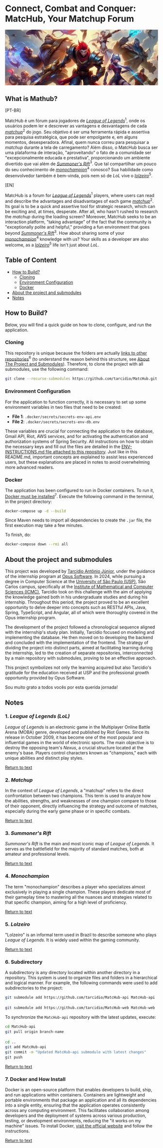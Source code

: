 # Connect, Combat and Conquer: MatcHub, Your Matchup Forum

![Descrição alternativa](imagem-intro.jpeg)

## What is Mathub?

[PT-BR]

MatcHub é um fórum para jogadores de [_League of Legends_](#1-league-of-legends-lol)$^1$, onde os usuários podem ler e descrever as vantagens e desvantagens de cada [_matchup_](#2-matchup)$^2$ do jogo. Seu objetivo é ser uma ferramenta rápida e assertiva para pesquisa estratégica, que pode ser empolgante e, em alguns momentos, desesperadora. Afinal, quem nunca correu para pesquisar a _matchup_ durante a tela de carregamento? Além disso, o MatcHub busca ser uma plataforma de interação, "aproveitando" o fato de a comunidade ser "excepcionalmente educada e prestativa", proporcionando um ambiente divertido que vai além de [_Summoner's Rift_](#3-summoners-rift)$^3$. Que tal compartilhar um pouco do seu conhecimento de [_monochampion_](#4-monochampion)$^4$ conosco? Sua habilidade como desenvolvedor também é bem-vinda, pois nem só de _LoL_ vive o [_lolzeiro_](#5-lolzeiro)$^5$.

[EN]

MatcHub is a forum for [_League of Legends_](#1-league-of-legends-lol)$^1$ players, where users can read and describe the advantages and disadvantages of each game [_matchup_](#2-matchup)$^2$. Its goal is to be a quick and assertive tool for strategic research, which can be exciting and, at times, desperate. After all, who hasn't rushed to research the _matchup_ during the loading screen? Moreover, MatcHub seeks to be an interaction platform, "taking advantage" of the fact that the community is "exceptionally polite and helpful," providing a fun environment that goes beyond [_Summoner's Rift_](#3-summoners-rift)$^3$. How about sharing some of your [_monochampion_](#4-monochampion)$^4$ knowledge with us? Your skills as a developer are also welcome, as a [_lolzeiro_](#5-lolzeiro)$^5$ life isn't just about _LoL_.

## Table of Content

* [How to Build?](#how-to-build)
    * [Cloning](#cloning)
    * [Environment Configuration](#environment-configuration)
    * [Docker](#docker)
* [About the project and submodules](#about-the-project-and-submodules)
* [Notes](#notes)

## How to Build?

Below, you will find a quick guide on how to clone, configure, and run the application.

### Cloning

This repository is unique because the folders are actually [links to other repositories](#6-subdirectory)$^6$ (to understand the reason behind this structure, see [About The Project and Submodules](#about-the-project-and-submodules)). Therefore, to clone the project with all submodules, use the following command:

```bash
git clone --recurse-submodules https://github.com/tarcidio/MatcHub.git
```

### Environment Configuration

For the application to function correctly, it is necessary to set up some environment variables in two files that need to be created:

* **File 1**: `.docker/secrets/secrets-env-api.env`
* **File 2**: `.docker/secrets/secrets-env-db.env`

These variables are crucial for connecting the application to the database, Gmail API, Riot, AWS services, and for activating the authentication and authorization systems of Spring Security. All instructions on how to obtain the necessary keys and fill out the files are detailed in the [ENV-INSTRUCTIONS.md file attached to this repository](https://github.com/tarcidio/MatcHub/blob/main/ENV-INSTRUCTIONS.md). Just like in this README.md, important concepts are explained to assist less experienced users, but these explanations are placed in notes to avoid overwhelming more advanced readers.

### Docker

The application has been configured to run in Docker containers. To run it, [Docker must be installed](#7-docker-and-how-install)$^7$. Execute the following command in the terminal, in the project directory:

```bash
docker-compose up -d --build
```

Since Maven needs to import all dependencies to create the `.jar` file, the first execution may take a few minutes.

To finish, do:

```bash
docker-compose down --rmi all
```

## About the project and submodules

This project was developed by [Tarcídio Antônio Júnior](https://www.linkedin.com/in/tarcidio/), under the guidance of the internship program at [Opus Software](https://www.opus-software.com.br/). In 2024, while pursuing a degree in Computer Science at the [University of São Paulo (USP)](https://www5.usp.br/), São Carlos campus, specifically at the [Institute of Mathematical and Computer Sciences (ICMC)](https://www.icmc.usp.br/), Tarcídio took on this challenge with the aim of applying the knowledge gained both in his undergraduate studies and during his internship. Throughout this period, the project proved to be an excellent opportunity to delve deeper into concepts such as RESTful APIs, Java, Spring, TypeScript, and Angular, all of which were thoroughly covered in the Opus internship program.

The development of the project followed a chronological sequence aligned with the internship's study plan. Initially, Tarcídio focused on modeling and implementing the database. He then moved on to developing the backend and concluded with the implementation of the frontend. The strategy of dividing the project into distinct parts, aimed at facilitating learning during the internship, led to the creation of separate repositories, interconnected by a main repository with submodules, proving to be an effective approach.

This project symbolizes not only the learning acquired but also Tarcídio's gratitude for the education received at USP and the professional growth opportunity provided by Opus Software.

Sou muito grato a todos vocês por esta querida jornada!

## Notes

### 1. _League of Legends (LoL)_

_League of Legends_ is an electronic game in the Multiplayer Online Battle Arena (MOBA) genre, developed and published by Riot Games. Since its release in October 2009, it has become one of the most popular and influential games in the world of electronic sports. The main objective is to destroy the opposing team's _Nexus_, a crucial structure located at the enemy's base. Players control characters known as "champions," each with unique abilities and distinct play styles.

[Return to text](#what-is-mathub)

### 2. _Matchup_

In the context of _League of Legends_, a "matchup" refers to the direct confrontation between two champions. This term is used to analyze how the abilities, strengths, and weaknesses of one champion compare to those of their opponent, directly influencing the strategy and outcome of matches, especially during the early game phase or in specific combats.

[Return to text](#what-is-mathub)

### 3. _Summoner's Rift_

_Summoner's Rift_ is the main and most iconic map of _League of Legends_. It serves as the battlefield for the majority of standard matches, both at amateur and professional levels.

[Return to text](#what-is-mathub)

### 4. _Monochampion_

The term "monochampion" describes a player who specializes almost exclusively in playing a single champion. These players dedicate most of their gameplay time to mastering all the nuances and strategies related to that specific champion, aiming for a high level of proficiency.

[Return to text](#what-is-mathub)

### 5. _Lolzeiro_

"Lolzeiro" is an informal term used in Brazil to describe someone who plays _League of Legends_. It is widely used within the gaming community.

[Return to text](#what-is-mathub)

### 6. Subdirectory

A subdirectory is any directory located within another directory in a repository. This system is used to organize files and folders in a hierarchical and logical manner. For example, the following commands were used to add subdirectories to the project:

```bash
git submodule add https://github.com/tarcidio/MatcHub-api MatcHub-api

git submodule add https://github.com/tarcidio/MatcHub-web MatcHub-web
```

To synchronize the `MatcHub-api` repository with the latest updates, execute:

```bash
cd MatcHub-api
git pull origin branch-name

cd ..
git add MatcHub-api
git commit -m "Updated MatcHub-api submodule with latest changes"
git push
```

[Return to text](#cloning)

### 7. Docker and How Install

Docker is an open-source platform that enables developers to build, ship, and run applications within containers. Containers are lightweight and portable environments that package an application and all its dependencies into a single entity, ensuring that the application operates consistently across any computing environment. This facilitates collaboration among developers and the deployment of systems across various production, testing, or development environments, reducing the "it works on my machine" issues. To install Docker, [visit the official website](https://docs.docker.com/engine/install/) and follow the instructions.

[Return to text](#docker)




